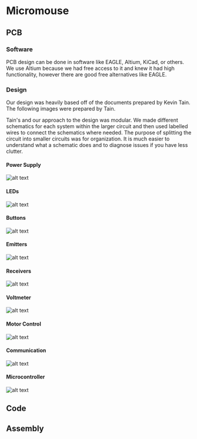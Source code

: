 # Micromouse

## PCB

### Software
PCB design can be done in software like EAGLE, Altium, KiCad, or others. We use 
Altium because we had free access to it and knew it had high functionality,
however there are good free alternatives like EAGLE. 

### Design
Our design was heavily based off of the documents prepared by Kevin Tain. The
following images were prepared by Tain. 

Tain's and our approach to the design was modular. We made different schematics
for each system within the larger circuit and then used labelled wires to
connect the schematics where needed. The purpose of splitting the circuit into
smaller circuits was for organization. It is much easier to understand what a
schematic does and to diagnose issues if you have less clutter.

#### Power Supply
![alt text](https://github.com/chrisjrobles/Micromouse/master/images/power_supply.png)

#### LEDs
![alt text](https://github.com/chrisjrobles/Micromouse/master/images/leds.png)

#### Buttons
![alt text](https://github.com/chrisjrobles/Micromouse/master/images/buttons.png)

#### Emitters
![alt text](https://github.com/chrisjrobles/Micromouse/master/images/emitters.png)

#### Receivers
![alt text](https://github.com/chrisjrobles/Micromouse/master/images/receivers.png)

#### Voltmeter
![alt text](https://github.com/chrisjrobles/Micromouse/master/images/voltmeter.png)

#### Motor Control
![alt text](https://github.com/chrisjrobles/Micromouse/master/images/motor_control.png)

#### Communication
![alt text](https://github.com/chrisjrobles/Micromouse/master/images/communication.png)

#### Microcontroller
![alt text](https://github.com/chrisjrobles/Micromouse/master/images/microcontroller.png)


## Code


## Assembly
